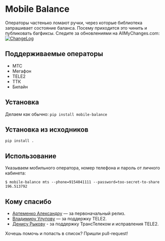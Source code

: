Mobile Balance
==============

Операторы частенько ломают ручки, через которые библиотека запрашивает состояние баланса.
Посему приходится это чинить и публиковать багфиксы. Следите за обновлениями на AllMyChanges.com:  
[![ChangeLog](http://allmychanges.com/p/python/mobile-balance/badge/)](http://allmychanges.com/p/python/mobile-balance/)

Поддерживаемые операторы
------------------------

* МТС
* Мегафон
* TELE2
* ТТК
* Билайн

Установка
---------

Делаем как обычно: `pip install mobile-balance`

Установка из исходников
---------

`pip install .`

Использование
-----

Указываем мобильного оператора, номер телефона и пароль от личного кабинета:

    $ mobile-balance mts --phone=9154041111 --password=too-secret-to-share
    196.513792

Кому спасибо
------------

* [Артеменко Александру](https://github.com/svetlyak40wt) — за первоначальный релиз.
* [Владимиру Улупову](https://github.com/vaal-) — за поддержку TELE2.
* [Денису Рыкову](https://github.com/drnextgis) - за поддержку ТрансТелеком и исправления TELE2.

Хочешь помочь и попасть в список? Пришли pull-request!
